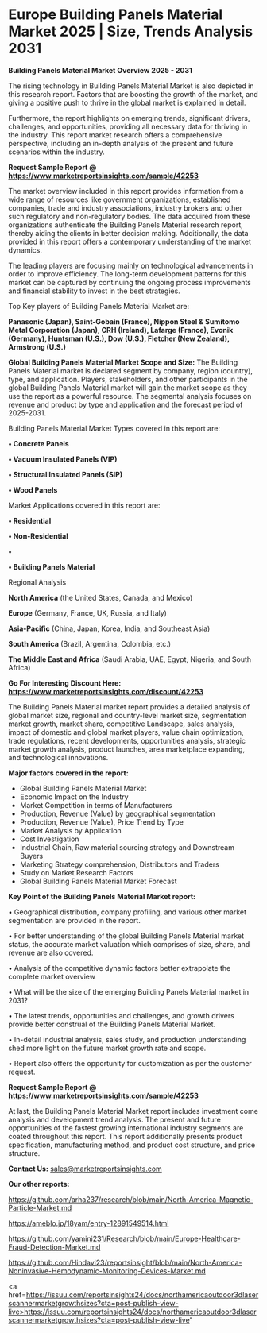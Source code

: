 # Europe Building Panels Material Market 2025 | Size, Trends Analysis 2031

<Strong> Building Panels Material Market Overview 2025 - 2031</strong>

The rising technology in Building Panels Material Market is also depicted in this research report. Factors that are boosting the growth of the market, and giving a positive push to thrive in the global market is explained in detail.

Furthermore, the report highlights on emerging trends, significant drivers, challenges, and opportunities, providing all necessary data for thriving in the industry. This report market research offers a comprehensive perspective, including an in-depth analysis of the present and future scenarios within the industry.

<strong>Request Sample Report @ <a href=https://www.marketreportsinsights.com/sample/42253>https://www.marketreportsinsights.com/sample/42253</a></strong>

The market overview included in this report provides information from a wide range of resources like government organizations, established companies, trade and industry associations, industry brokers and other such regulatory and non-regulatory bodies. The data acquired from these organizations authenticate the Building Panels Material research report, thereby aiding the clients in better decision making. Additionally, the data provided in this report offers a contemporary understanding of the market dynamics.

The leading players are focusing mainly on technological advancements in order to improve efficiency. The long-term development patterns for this market can be captured by continuing the ongoing process improvements and financial stability to invest in the best strategies.

Top Key players of Building Panels Material Market are:

<strong>Panasonic (Japan), Saint-Gobain (France), Nippon Steel & Sumitomo Metal Corporation (Japan), CRH (Ireland), Lafarge (France), Evonik (Germany), Huntsman (U.S.), Dow (U.S.), Fletcher (New Zealand), Armstrong (U.S.)</strong>

<strong><b>Global Building Panels Material Market Scope and Size:</b></strong>
The Building Panels Material market is declared segment by company, region (country), type, and application. Players, stakeholders, and other participants in the global Building Panels Material market will gain the market scope as they use the report as a powerful resource. The segmental analysis focuses on revenue and product by type and application and the forecast period of 2025-2031.

Building Panels Material Market Types covered in this report are:

<strong>•  Concrete Panels

•  Vacuum Insulated Panels (VIP)

•  Structural Insulated Panels (SIP)

•  Wood Panels</strong>

Market Applications covered in this report are:

<strong>•  Residential

•  Non-Residential

•  

•  Building Panels Material</strong> 

Regional Analysis

<strong>North America</strong> (the United States, Canada, and Mexico)

<strong>Europe</strong> (Germany, France, UK, Russia, and Italy)

<strong>Asia-Pacific</strong> (China, Japan, Korea, India, and Southeast Asia)

<strong>South America</strong> (Brazil, Argentina, Colombia, etc.)

<strong>The Middle East and Africa</strong> (Saudi Arabia, UAE, Egypt, Nigeria, and South Africa)

<strong>Go For Interesting Discount Here: <a href=https://www.marketreportsinsights.com/discount/42253>https://www.marketreportsinsights.com/discount/42253</a></strong>

The Building Panels Material market report provides a detailed analysis of global market size, regional and country-level market size, segmentation market growth, market share, competitive Landscape, sales analysis, impact of domestic and global market players, value chain optimization, trade regulations, recent developments, opportunities analysis, strategic market growth analysis, product launches, area marketplace expanding, and technological innovations.

<strong><b>Major factors covered in the report:</b></strong>
<ul>
  <li>Global Building Panels Material Market </li>
  <li>Economic Impact on the Industry</li>
  <li>Market Competition in terms of Manufacturers</li>
  <li>Production, Revenue (Value) by geographical segmentation</li>
  <li>Production, Revenue (Value), Price Trend by Type</li>
  <li>Market Analysis by Application</li>
  <li>Cost Investigation</li>
  <li>Industrial Chain, Raw material sourcing strategy and Downstream Buyers</li>
  <li>Marketing Strategy comprehension, Distributors and Traders</li>
  <li>Study on Market Research Factors</li>
  <li>Global Building Panels Material Market Forecast</li>
</ul>

<strong><b>Key Point of the Building Panels Material Market report:</b></strong>

• Geographical distribution, company profiling, and various other market segmentation are provided in the report.

• For better understanding of the global Building Panels Material market status, the accurate market valuation which comprises of size, share, and revenue are also covered.

• Analysis of the competitive dynamic factors better extrapolate the complete market overview

• What will be the size of the emerging Building Panels Material market in 2031?

• The latest trends, opportunities and challenges, and growth drivers provide better construal of the Building Panels Material Market.

• In-detail industrial analysis, sales study, and production understanding shed more light on the future market growth rate and scope.

• Report also offers the opportunity for customization as per the customer request.

<strong>Request Sample Report @ <a href=https://www.marketreportsinsights.com/sample/42253>https://www.marketreportsinsights.com/sample/42253</a></strong>

At last, the Building Panels Material Market report includes investment come analysis and development trend analysis. The present and future opportunities of the fastest growing international industry segments are coated throughout this report. This report additionally presents product specification, manufacturing method, and product cost structure, and price structure.

<strong>Contact Us:</strong>
sales@marketreportsinsights.com

<strong>Our other reports:</strong>

<a href=https://github.com/arha237/research/blob/main/North-America-Magnetic-Particle-Market.md>https://github.com/arha237/research/blob/main/North-America-Magnetic-Particle-Market.md</a>

<a href=https://ameblo.jp/18yam/entry-12891549514.html>https://ameblo.jp/18yam/entry-12891549514.html</a>

<a href=https://github.com/yamini231/Research/blob/main/Europe-Healthcare-Fraud-Detection-Market.md>https://github.com/yamini231/Research/blob/main/Europe-Healthcare-Fraud-Detection-Market.md</a>

<a href=https://github.com/Hindavi23/reportsinsight/blob/main/North-America-Noninvasive-Hemodynamic-Monitoring-Devices-Market.md>https://github.com/Hindavi23/reportsinsight/blob/main/North-America-Noninvasive-Hemodynamic-Monitoring-Devices-Market.md</a>

<a href=https://issuu.com/reportsinsights24/docs/northamericaoutdoor3dlaserscannermarketgrowthsizes?cta=post-publish-view-live>https://issuu.com/reportsinsights24/docs/northamericaoutdoor3dlaserscannermarketgrowthsizes?cta=post-publish-view-live</a>"
